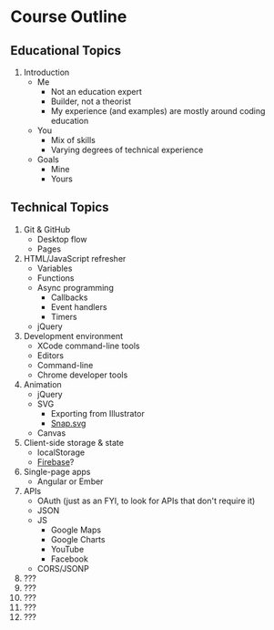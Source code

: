 # Course Outline

## Educational Topics

1. Introduction
    * Me
        * Not an education expert
        * Builder, not a theorist
        * My experience (and examples) are mostly around coding education
    * You
        * Mix of skills
        * Varying degrees of technical experience
    * Goals
        * Mine
        * Yours

## Technical Topics

1. Git & GitHub
    * Desktop flow
    * Pages
1. HTML/JavaScript refresher
    * Variables
    * Functions
    * Async programming
        * Callbacks
        * Event handlers
        * Timers
    * jQuery
1. Development environment
    * XCode command-line tools
    * Editors
    * Command-line
    * Chrome developer tools
1. Animation
    * jQuery
    * SVG
        * Exporting from Illustrator
        * [Snap.svg](http://snapsvg.io/)
    * Canvas
1. Client-side storage & state
    * localStorage
    * [Firebase](https://www.firebase.com/)?
1. Single-page apps
    * Angular or Ember
1. APIs
    * OAuth (just as an FYI, to look for APIs that don't require it)
    * JSON
    * JS
        * Google Maps
        * Google Charts
        * YouTube
        * Facebook
    * CORS/JSONP
1. ???
1. ???
1. ???
1. ???
1. ???
